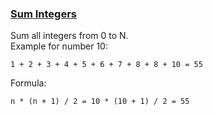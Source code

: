 ### <ins>Sum Integers</ins>

Sum all integers from 0 to N.   
Example for number 10:
```
1 + 2 + 3 + 4 + 5 + 6 + 7 + 8 + 8 + 10 = 55
```
Formula:
```
n * (n + 1) / 2 = 10 * (10 + 1) / 2 = 55
```
